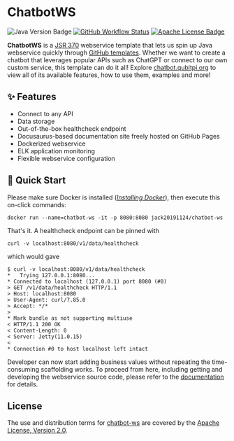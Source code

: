 ChatbotWS
=========

![Java Version Badge][Java Version Badge]
[![GitHub Workflow Status][GitHub Workflow Status]](https://github.com/QubitPi/chatbot-ws/actions/workflows/ci-cd.yaml)
[![Apache License Badge]][Apache License, Version 2.0]

__ChatbotWS__ is a [JSR 370] webservice template that lets us spin up Java webservice quickly through
[GitHub templates].  Whether we want to create a chatbot that leverages popular APIs such as ChatGPT or connect to our
own custom service, this template can do it all! Explore [chatbot.qubitpi.org](https://chatbot.qubitpi.org/) to view all
of its available features, how to use them, examples and more!

✨ Features
-----------

- Connect to any API
- Data storage
- Out-of-the-box healthcheck endpoint
- Docusaurus-based documentation site freely hosted on GitHub Pages
- Dockerized webservice
- ELK application monitoring
- Flexible webservice configuration

🚀 Quick Start
--------------

Please make sure Docker is installed
([_Installing Docker_](https://docker.qubitpi.org/desktop/setup/install/mac-install/)), then execute this on-click
commands:

```console
docker run --name=chatbot-ws -it -p 8080:8080 jack20191124/chatbot-ws
```

That's it. A healthcheck endpoint can be pinned with

```console
curl -v localhost:8080/v1/data/healthcheck
```

which would gave

```console
$ curl -v localhost:8080/v1/data/healthcheck
*   Trying 127.0.0.1:8080...
* Connected to localhost (127.0.0.1) port 8080 (#0)
> GET /v1/data/healthcheck HTTP/1.1
> Host: localhost:8080
> User-Agent: curl/7.85.0
> Accept: */*
>
* Mark bundle as not supporting multiuse
< HTTP/1.1 200 OK
< Content-Length: 0
< Server: Jetty(11.0.15)
<
* Connection #0 to host localhost left intact
```

Developer can now start adding business values without repeating the time-consuming scaffolding works. To proceed from
here, including getting and developing the webservice source code, please refer to the [documentation][Documentation]
for details.

License
-------

The use and distribution terms for [chatbot-ws]() are covered by the [Apache License, Version 2.0].

[Apache License Badge]: https://img.shields.io/badge/Apache%202.0-F25910.svg?style=for-the-badge&logo=Apache&logoColor=white
[Apache License, Version 2.0]: https://www.apache.org/licenses/LICENSE-2.0

[Documentation]: https://chatbot.qubitpi.org/

[GitHub templates]: https://docs.github.com/en/repositories/creating-and-managing-repositories/creating-a-template-repository#about-template-repositories
[GitHub Workflow Status]: https://img.shields.io/github/actions/workflow/status/QubitPi/chatbot-ws/ci-cd.yaml?branch=master&logo=github&style=for-the-badge

[Java Version Badge]: https://img.shields.io/badge/Java-17-brightgreen?style=for-the-badge&logo=OpenJDK&logoColor=white
[chatbot-ws]: https://chatbot.qubitpi.org/
[JSR 370]: https://jcp.org/en/jsr/detail?id=370
